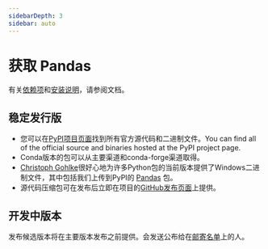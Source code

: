 ```yaml
---
sidebarDepth: 3
sidebar: auto
---
```


# 获取 Pandas

有关[依赖项](http://Pandas.pydata.org/Pandas-docs/stable/install.html#dependencies)和[安装说明](http://Pandas.pydata.org/Pandas-docs/stable/install.html)，请参阅文档。

## 稳定发行版

- 您可以在[PyPI项目页面](https://pypi.org/project/Pandas/)找到所有官方源代码和二进制文件。You can find all of the official source and binaries hosted at the PyPI project page.
- Conda版本的包可以从主要渠道和conda-forge渠道取得。
- [Christoph Gohlke](http://www.lfd.uci.edu/~gohlke)很好心地为许多Python包的当前版本提供了Windows二进制文件，其中包括我们上传到PyPI的 [Pandas](http://www.lfd.uci.edu/~gohlke/pythonlibs/#Pandas) 包。
- 源代码压缩包可在发布后立即在项目的[GitHub发布页面](https://github.com/pydata/Pandas/releases)上提供。

## 开发中版本

发布候选版本将在主要版本发布之前提供。会发送公布给在[邮寄名单](https://mail.python.org/mailman/listinfo/Pandas-dev)上的人。